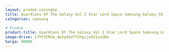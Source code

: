 ```yaml
---
layout: produk-casinghp
title: Guardians Of The Galaxy Vol 2 Star Lord Space Samsung Galaxy S9 Case
categories: samsung

# Produk
product-title: Guardians Of The Galaxy Vol 2 Star Lord Space Samsung Galaxy S9 Case
image-drive: 17hY3tRUa_4w1y4GaTY2hgijn5S1vo2Bw
harga: 90000
---
```

